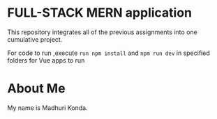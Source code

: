 # FULL-STACK MERN application 
This repository integrates all of the previous assignments into one cumulative project.

For code to run ,execute  ```run npm install```  and ```npm run dev``` in specified folders for Vue apps to run

# About Me 

My name is Madhuri Konda.
